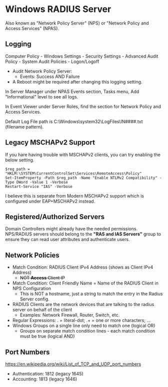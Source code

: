 # Windows RADIUS Server

Also known as "Network Policy Server" (NPS) or "Network Policy and Access Services" (NPAS).

## Logging

Computer Policy - Windows Settings - Security Settings - Advanced Audit Policy - System Audit Policies - Logon/Logoff

* Audit Network Policy Server:
  * Events: Success AND Failure
* A Reboot might be required after changing this logging setting.

In Server Manager under NPAS Events section, Tasks menu, Add "Informational" level to see all logs.

In Event Viewer under Server Roles, find the section for Network Policy and Access Services.

Default Log File path is C:\Windows\system32\LogFiles\IN####.txt (filename pattern).

## Legacy MSCHAPv2 Support

If you hare having trouble with MSCHAPv2 clients, you can try enabling the below setting.

```
$reg_path = "HKLM:\SYSTEM\CurrentControlSet\Services\RemoteAccess\Policy"
Set-ItemProperty -Path $reg_path -Name "Enable NTLMv2 Compatibility" -Type DWord -Value 1 -Verbose
Restart-Service "IAS" -Verbose
```

I believe this is separate from Modern MSCHAPv2 support which is configured under EAP+MSCHAPv2 instead.

## Registered/Authorized Servers

Domain Controllers might already have the needed permissions. 
NPS/RADIUS servers should belong to the **"RAS and IAS Servers"** group to ensure they can read user attributes and authenticate users.

## Network Policies

* Match Condition: RADIUS Client IPv4 Address (shows as Client IPv4 Address)
  * ~~NOT **Access** Client IP~~
* Match Condition: Client Friendly Name =  Name of the RADIUS Client in NPS Configuration
  * This is NOT a hostname, just a string to match the entry in the Radius Server config.
* RADIUS Clients are the network devices that are talking to the radius server on behalf of the client
  * Examples: Network Firewall, Router, Switch, etc.
* Regular Expressions: \. = literal-dot; .+ = one or more characters; ...
* Windows Groups on a single line only need to match one (logical OR)
  * Groups on separate match condition lines - each match condition must be true (logical AND)

## Port Numbers

https://en.wikipedia.org/wiki/List_of_TCP_and_UDP_port_numbers

* Authentication: 1812 (legacy 1645)
* Accounting: 1813 (legacy 1646)
